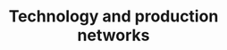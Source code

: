 ---
title: 'Technology and production networks'
description-short: 'Methods to quantify the nature of technology.'
description: 'Long'
cover: '/images/research_tech.webp'
research:
- tech-synergy
---